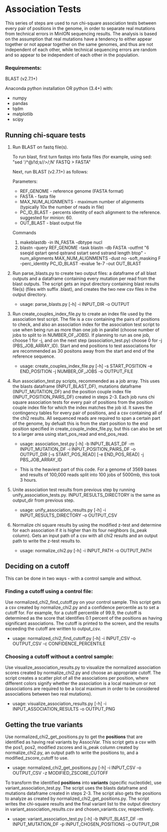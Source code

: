 # Association Tests
This series of steps are used to run chi-square association tests between every pair of positions in the genome,
in order to separate real mutations from technical errors in MinION sequencing results. The analysis is based on
the assumption that real mutations have a tendency to either appear together or not appear together on the same genomes,
and thus are not independent of each other, while technical sequencing errors are random and so appear to be independent
of each other in the population.


### Requirements:
BLAST (v2.7.1+)

Anaconda python installation OR python (3.4+) with:
- numpy
- pandas
- tqdm
- matplotlib
- scipy


## Running chi-square tests

1. Run BLAST on fastq file(s).

   To run blast, first turn fastqs into fasta files (for example, using sed: "sed '/^@/!d;s//>/;N' FASTQ > FASTA"

   Next, run BLAST (v2.7.1+) as follows:
   
   Parameters:
     - REF_GENOME - reference genome (FASTA format)
     - FASTA - fasta file
     - MAX_NUM_ALIGNMENTS - maximum number of alignments (typically 10x the number of reads in file)
     - PC_ID_BLAST - percents identity of each alignment to the reference. suggested for minion: 60.
     - OUT_BLAST - blast output file

   Commands
     1. makeblastdb -in IN_FASTA -dbtype nucl
     2. blastn -query REF_GENOME -task blastn -db FASTA -outfmt "6 sseqid qstart qend qstrand sstart send sstrand length btop" -num_alignments MAX_NUM_ALIGNMENTS -dust no -soft_masking F -perc_identity PC_ID_BLAST -evalue 1e-7 -out OUT_BLAST


2. Run parse_blasts.py to create two output files: a dataframe of all blast outputs and a dataframe
containing every mutation per read from the blast outputs. The script gets an input directory containing blast
results file(s) (files with suffix .blast), and creates the two new csv files in the output directory.

   - usage: parse_blasts.py [-h] -i INPUT_DIR -o OUTPUT


3. Run create_couples_index_file.py to create an index file used by the association test script.
The file is a csv containing the pairs of positions to check, and also an association index for the
association test script to use when being run as more than one job in parallel (choose number of jobs to split to in NUMBER_OF_JOBS).
If planning to run as one job, choose 1 for -j, and on the next step (association_test.py) choose 0 for -j (PBS_JOB_ARRAY_ID).
Start and end positions to test associations for are recommended as 30 positons away from the start and end of the
reference sequence.

   - usage: create_couples_index_file.py [-h] -s START_POSITION -e END_POSITION
                                    -j NUMBER_OF_JOBS -o OUTPUT_FILE


4. Run association_test.py scripts, recommended as a job array. This uses the blasts dataframe (INPUT_BLAST_DF),
mutations dataframe (INPUT_MUTATION_DF) and the position couple index file (INPUT_POSITION_PAIRS_DF) created in steps 2-3. Each job runs chi square association tests for every pair of positions from the position couple index file for which the index matches the job id. It saves the contingency tables for every pair of positions, and a csv containing all of the chi2 results.
All sequenced reads are required to span a certain part of the genome, by defualt this is from the start position to the end position specified in create_couple_index_file.py, but this can also be set to a larger area using start_pos_read and end_pos_read.

   - usage: association_test.py [-h] -b INPUT_BLAST_DF -m INPUT_MUTATION_DF -i
                           INPUT_POSITION_PAIRS_DF -o OUTPUT_DIR [-s
                           START_POS_READ] [-e END_POS_READ] -j PBS_JOB_ARRAY_ID

   - This is the heaviest part of this code. For a genome of 3569 bases and results of 100,000 reads split into 100 jobs of 5000mb, this took 3 hours.

5. Unite association test results from previous step by running unify_association_tests.py. INPUT_RESULTS_DIRECTORY is the same as output_dir from previous step.

   - usage: unify_association_results.py [-h] -i INPUT_RESULTS_DIRECTORY -o
                                    OUTPUT_CSV

6. Normalize chi square results by using the modified z-test and determine for each association if it is higher than
its four neighbors (is_peak column). Gets an input path of a csv with all chi2 results and an output path to write the z-test results to.

   - usage: normalize_chi2.py [-h] -i INPUT_PATH -o OUTPUT_PATH

## Deciding on a cutoff
This can be done in two ways - with a control sample and without.

### Finding a cutoff using a control file:
Use normalized_chi2_find_cutoff.py on your control sample. This script gets a csv created by normalize_chi2.py and a confidence percentile as
to set a cutoff for. For example, for a cutoff percentile of 99.9, the cutoff is determined as the score that
identifies 0.1 percent of the positions as having significant associations. The cutoff is printed to the screen, and the
results exceeding the cutoff are written to output_csv.

   - usage: normalized_chi2_find_cutoff.py [-h] -i INPUT_CSV -o OUTPUT_CSV -c
                                     CONFIDENCE_PERCENTILE

### Choosing a cutoff without a control sample:
Use visualize_association_results.py to visualize the normalized association scores created by normalize_chi2.py and choose an appropriate cutoff. The script creates a scatter plot of all the associations per position, where different colors signify
whether the association is a local maximum or not (associations are required to be a local maximum in order to be considered associations between two real mutations).

   - usage: visualize_association_results.py [-h] -i INPUT_ASSOCIATION_RESULTS -o
                                        OUTPUT_PNG
## Getting the true variants
Use normalized_chi2_get_positions.py to get the **positions** that are identified as having real variants by AssociVar.
This script gets a csv with the pos1, pos2, modified zscores and is_peak column created by normalize_chi2.py, an
output path to write the positions to, and a modified_zscore_cutoff to use.

   - usage: normalized_chi2_get_positions.py [-h] -i INPUT_CSV -o OUTPUT_CSV -z
                                MODIFIED_ZSCORE_CUTOFF


To transform the identified **positions** into **variants** (specific nucleotide), use variant_association_test.py. The script uses the
blasts dataframe and mutations dataframe created in steps 2-3. The script also gets the positions to analyze as created by normalized_chi2_get_positions.py. The script writes the chi-square results and the final variant list to the output directory in variant_association_results.csv and chosen_variants.csv, respectively.
   - usage: variant_association_test.py [-h] -b INPUT_BLAST_DF -m INPUT_MUTATION_DF
                                   -p INPUT_CHOSEN_POSITIONS -o
                                   OUTPUT_DIR
                                   
 
 

